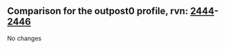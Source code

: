 ## Comparison for the outpost0 profile, rvn: [2444](https://github.com/PRO100KatYT/FortniteProfileRevisions/tree/main/profiles/outpost0/2444%20outpost0.json)-[2446](https://github.com/PRO100KatYT/FortniteProfileRevisions/tree/main/profiles/outpost0/2446%20outpost0.json)

No changes
